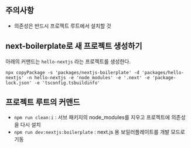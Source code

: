 ## 주의사항
- 의존성은 반드시 프로젝트 루트에서 설치할 것


## next-boilerplate로 새 프로젝트 생성하기
아래의 커맨드는 `hello-nextjs` 라는 프로젝트를 생성한다.
```shell
npx copyPackage -s 'packages/nextjs-boilerplate' -d 'packages/hello-nextjs' -n hello-nextjs -e 'node_modules' -e '.next' -e 'package-lock.json' -e 'tsconfig.tsbuildinfo'
```

## 프로젝트 루트의 커맨드
- `npm run clean:i` : 서브 패키지의 node_modules를 지우고 프로젝트에 의존성을 다시 설치
- `npm run dev:nextjs:boilerplate` : next.js 용 보일러플레이트를 개발 모드로 기동
